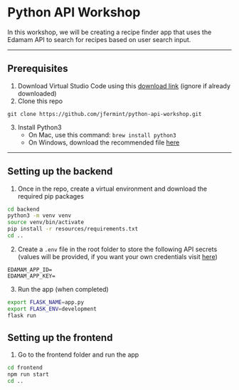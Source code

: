 # Python API Workshop

In this workshop, we will be creating a recipe finder app that uses the Edamam API to search for recipes based on user search input.

---

## Prerequisites
1. Download Virtual Studio Code using this [download link](https://code.visualstudio.com/download) (ignore if already downloaded)
2. Clone this repo
```
git clone https://github.com/jfermint/python-api-workshop.git
```
3. Install Python3
   - On Mac, use this command: `brew install python3`
   - On Windows, download the recommended file [here](https://www.python.org/downloads/release/python-3121/)

---

## Setting up the backend
1. Once in the repo, create a virtual environment and download the required pip packages
```bash
cd backend
python3 -m venv venv
source venv/bin/activate
pip install -r resources/requirements.txt
cd ..
```
2. Create a `.env` file in the root folder to store the following API secrets (values will be provided, if you want your own credentials visit [here](https://www.edamam.com/))
```dotenv
EDAMAM_APP_ID=
EDAMAM_APP_KEY=
```
3. Run the app (when completed)
```bash
export FLASK_NAME=app.py
export FLASK_ENV=development
flask run
```

## Setting up the frontend
1. Go to the frontend folder and run the app
```bash
cd frontend
npm run start
cd ..
```

